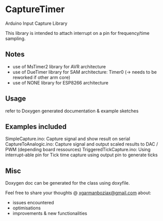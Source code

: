 # CaptureTimer

Arduino Input Capture Library

This library is intended to attach interrupt on a pin for frequency/time sampling.

## Notes

* use of MsTimer2 library for AVR architecture
* use of DueTimer library for SAM architecture: Timer0 (-> needs to be reworked if other arm core)
* use of NONE library for ESP8266 architecture

## Usage

refer to Doxygen generated documentation & example sketches

## Examples included

SimpleCapture.ino: Capture signal and show result on serial
CaptureToAnalogic.ino: Capture signal and output scaled results to DAC / PWM (depending board ressources)
TriggeredTickCapture.ino: Using interrupt-able pin for Tick time capture using output pin to generate ticks

## Misc

Doxygen doc can be generated for the class using doxyfile.

Feel free to share your thoughts @ xgarmanboziax@gmail.com about:

- issues encountered
- optimisations
- improvements & new functionalities
